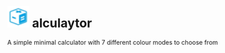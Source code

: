 # <img src="./images/favicon-32x32.png"  title="alculaytor" alt="alculaytor logo" width="50" height="50"/> alculaytor

A simple minimal calculator with 7 different colour modes to choose from


